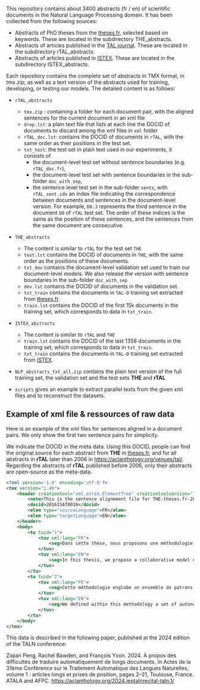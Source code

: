 This repository contains about 3400 abstracts (fr / en) of scientific documents in the Natural Language Processing domain. It has been collected from the following sources:
- Abstracts of PhD theses from the [theses.fr](https://theses.fr), selected based on keywords. These are located in the subdirectory THE_abstracts.
- Abstracts of articles published in the [TAL journal](https://www.atala.org/revuetal). These are located in the subdirectory rTAL_abstracts. 
- Abstracts of articles published in [ISTEX](https://www.istex.fr/). These are located in the subdirectory ISTEX_abstracts. 

Each repository contains the complete set of abstracts in TMX format, in tmx.zip; as well as a text version of the abstracts used for training, developing, or testing our models. The detailed content is as follows: 

- `rTAL_abstracts`
  - `tmx.zip` : containing a folder for each document pair, with the aligned sentences for the current document in an xml file
  - `drop.lst`: a plain text file that lists at each line the DOCID of documents to discard among the xml files in `xml` folder
  - `rTAL_doc.lst`: contains the DOCID of documents in `rTAL`, with the same order as their positions in the test set.
  - `txt_test`: the test set in plain text used in our experiments, it consists of 
    - the document-level test set without sentence boundaries (e.g. `rTAL_doc.fr`), 
    - the document-level test set with sentence boundaries in the sub-folder `doc_with_sep`, 
    - the sentence level test set in the sub-folder `sents`, 
    with `rTAL_sent.idx` an index file indicating the correspondence between documents and sentences in the document-level version.
    For example, `D0.3` represents the third sentence in the document `D0` of `rTAL` test set. The order of these indices is the same as the position of these sentences, and the sentences from the same document are consecutive.

- `THE_abstracts`
  - The content is similar to `rTAL` for the test set `THE`
  - `test.lst` contains the DOCID of documents in `THE`, with the same order as the positions of these documents.
  - `txt_dev` contains the document-level validation set used to train our document-level models. We also release the version with sentence boundaries in the sub-folder `doc_with_sep`
  - `dev.lst` contains the DOCID of documents in the validation set.
  - `txt_train` contains the documents in `TAL-D` training set extracted from [theses.fr](https://theses.fr). 
  - `train.lst` contains the DOCID of the first 15k documents in the training set, which corresponds to data in `txt_train`.


- `ISTEX_abstracts`
  - The content is similar to `rTAL` and `THE`
  - `train.lst` contains the DOCID of the last 1358 documents in the training set, which corresponds to data in `txt_train`.
  - `txt_train` contains the documents in `TAL-D` training set extracted from [ISTEX](https://www.istex.fr/).

- `NLP_abstracts_txt_all.zip` contains the plain text version of the full training set, the validation set and the test sets **THE** and **rTAL**

- `scripts` gives an example to extract parallel texts from the given xml files and to reconstruct the datasets.

<!-- **The Resources currently available** are the test sets **THE** and **rTAL**, the validation set in **TAL**. The complete training set will also be published set soon. -->
  
## Example of xml file & ressources of raw data ##

Here is an example of the xml files for sentences aligned in a document pairs. We only show the first two sentence pairs for simplicity. 

We indicate the DOCID in the meta data. Using this DOCID, people can find the original source for each abstract from **THE** in [theses.fr](https://theses.fr/), and for all abstracts in **rTAL** later than 2006 in https://aclanthology.org/venues/tal/. Regarding the abstracts of **rTAL** published before 2006, only their abstracts are open-source as the meta-data.

```xml
<?xml version='1.0' encoding='utf-8'?>
<tmx version="1.4b">
    <header creationtool="xml.etree.ElementTree" creationtoolversion="1.3.0" datatype="PlainText" segtype="sentence" adminlang="en-us" srclang="FR" o-tmf="XML" creationdate="2023-04-28" creationid="MaTOS">
        <note>This is the sentence alignement file for THE-theses.fr-2016ISAT0016. segId begin by 1, tuid = segId</note>
        <docid>2016ISAT0016</docid>
        <elem type="sourceLanguage">FR</elem>
        <elem type="targetLanguage">EN</elem>
    </header>
    <body>
        <tu tuid="1">
            <tuv xml:lang="FR">
                <seg>Dans cette thèse, nous proposons une méthodologie basée sur les modèles pour gérer la complexité de la conception des systèmes autonomiques cognitifs intégrant des objets connectés.</seg>
            </tuv>
            <tuv xml:lang="EN">
                <seg>In this thesis, we propose a collaborative model driven methodology for designing Autonomic Cognitive IoT systems to deal with IoT design complexity.</seg>
            </tuv>
        </tu>
        <tu tuid="2">
            <tuv xml:lang="FR">
                <seg>Cette méthodologie englobe un ensemble de patrons de conception dont nous avons défini pour modéliser la coordination dynamique des processus autonomiques pour gérer l’évolution des besoins du système, et pour enrichir les systèmes avec des propriétés cognitives qui permettent de comprendre les données et de générer des nouvelles connaissances.</seg>
            </tuv>
            <tuv xml:lang="EN">
                <seg>We defined within this methodology a set of autonomic cognitive design patterns that aim at (1) delineating the dynamic coordination of the autonomic processes to deal with the system's context changeability and requirements evolution at run-time, and (2) adding cognitive abilities to IoT systems to understand big data and generate new insights.</seg>
            </tuv>
        </tu>
    </body>
</tmx>

```

This data is described in the following paper, published at the 2024 edition of the TALN conference: 

Ziqian Peng, Rachel Bawden, and François Yvon. 2024. À propos des difficultés de traduire automatiquement de longs documents. In Actes de la 31ème Conférence sur le Traitement Automatique des Langues Naturelles, volume 1 : articles longs et prises de position, pages 2–21, Toulouse, France. ATALA and AFPC.
https://aclanthology.org/2024.jeptalnrecital-taln.1/




